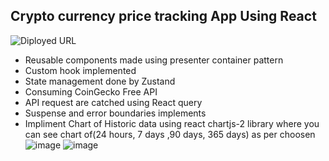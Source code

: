 ## Crypto currency price tracking App Using React

![Diployed URL]()

- Reusable components made using presenter container pattern
- Custom hook implemented
- State management done by Zustand
- Consuming CoinGecko Free API
- API request are catched using React query
- Suspense and error boundaries implements
- Impliment Chart of Historic data using react chartjs-2 library where you can see chart 
  of(24 hours, 7 days ,90 days, 365 days) as per choosen
![image](https://github.com/user-attachments/assets/be187f71-8771-4c99-b5ee-db8dac1c354e)
![image](https://github.com/user-attachments/assets/21623448-2a88-4029-af52-d00dd0efba54)
